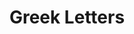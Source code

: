 ---
events:
- building: Greek Letters
  categories: greek-letters
  description: Seven students founded a local chapter of Alpha Phi Alpha, making it
    NC State's first African American fraternity.
  event_decade: '1970'
  event_id: '8'
  excerpt: Seven students founded a local chapter of Alpha Phi Alpha, making it NC
    State's first African American fraternity.
  image id (orig): '0020765'
  image_caption: Alpha Phi Alpha fraternity group portrait
  image_id: '0020765'
  image_link: https://d.lib.ncsu.edu/collections/catalog/0020765
  start_date: 01/01/1971
  title: First African American fraternity
  year: '1971'
- building: Greek Letters
  categories: greek-letters
  description: This organization has been the local chapter of the first fraternal
    organization founded on the campus of a historically black college.
  event_decade: '1980'
  event_id: '19'
  excerpt: This organization has been the local chapter of the first fraternal organization
    founded on the campus of a historically black college.
  image id (orig): 0020758
  image_caption: Omega Psi Phi
  image_id: 0020758
  image_link: https://d.lib.ncsu.edu/collections/catalog/0020758
  start_date: 01/01/1980
  title: Omega Psi Phi fraternity chapter established
  year: '1980'
- building: Greek Letters
  categories: greek-letters
  description: A chapter of Delta Sigma Theta was established, becoming the first
    African American sorority chapter on campus.
  event_decade: '1970'
  event_id: '72'
  excerpt: A chapter of Delta Sigma Theta was established, becoming the first African
    American sorority chapter on campus.
  image id (orig): '0021720'
  image_caption: Sisters of Delta Sigma Theta during a step show
  image_id: '0021720'
  image_link: https://d.lib.ncsu.edu/collections/catalog/0021720
  redirect_from: /events/28/index.html
  start_date: 01/01/1975
  title: First African American Sorority
  year: '1975'
lat: '35.783595'
layout: post
leafleticon: /demostite/assets/leaflet/img/graduate.svg
lng: '-78.667499'
order: 8
permalink: places/greek-letters/
place: greek-letters
title: Greek Letters

---